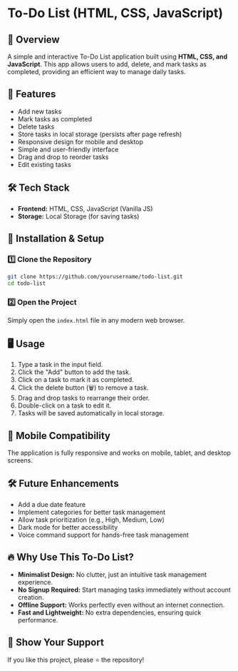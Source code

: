 # To-Do List (HTML, CSS, JavaScript)

## 📌 Overview
A simple and interactive To-Do List application built using **HTML, CSS, and JavaScript**. This app allows users to add, delete, and mark tasks as completed, providing an efficient way to manage daily tasks.

## 🚀 Features
- Add new tasks
- Mark tasks as completed
- Delete tasks
- Store tasks in local storage (persists after page refresh)
- Responsive design for mobile and desktop
- Simple and user-friendly interface
- Drag and drop to reorder tasks
- Edit existing tasks

## 🛠️ Tech Stack
- **Frontend:** HTML, CSS, JavaScript (Vanilla JS)
- **Storage:** Local Storage (for saving tasks)

## 🔧 Installation & Setup

### 1️⃣ Clone the Repository
```sh
git clone https://github.com/yourusername/todo-list.git
cd todo-list
```

### 2️⃣ Open the Project
Simply open the `index.html` file in any modern web browser.

## 🖥️ Usage
1. Type a task in the input field.
2. Click the "Add" button to add the task.
3. Click on a task to mark it as completed.
4. Click the delete button (🗑️) to remove a task.
5. Drag and drop tasks to rearrange their order.
6. Double-click on a task to edit it.
7. Tasks will be saved automatically in local storage.

## 📲 Mobile Compatibility
The application is fully responsive and works on mobile, tablet, and desktop screens.

## 🛠️ Future Enhancements
- Add a due date feature
- Implement categories for better task management
- Allow task prioritization (e.g., High, Medium, Low)
- Dark mode for better accessibility
- Voice command support for hands-free task management

## 🔥 Why Use This To-Do List?
- **Minimalist Design:** No clutter, just an intuitive task management experience.
- **No Signup Required:** Start managing tasks immediately without account creation.
- **Offline Support:** Works perfectly even without an internet connection.
- **Fast and Lightweight:** No extra dependencies, ensuring quick performance.

## 🌟 Show Your Support
If you like this project, please ⭐ the repository!

